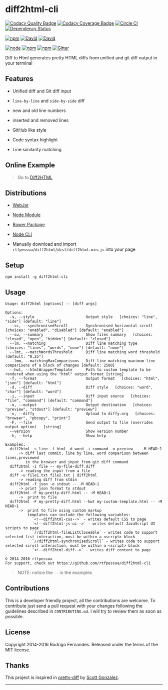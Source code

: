 # diff2html-cli

[![Codacy Quality Badge](https://api.codacy.com/project/badge/Grade/e6139937d72f40ed8b3920d53c74298a)](https://www.codacy.com/app/rtfpessoa/diff2html-cli?utm_source=github.com&amp;utm_medium=referral&amp;utm_content=rtfpessoa/diff2html-cli&amp;utm_campaign=Badge_Grade)
[![Codacy Coverage Badge](https://api.codacy.com/project/badge/Coverage/e6139937d72f40ed8b3920d53c74298a)](https://www.codacy.com/app/rtfpessoa/diff2html-cli?utm_source=github.com&utm_medium=referral&utm_content=rtfpessoa/diff2html-cli&utm_campaign=Badge_Coverage)
[![Circle CI](https://circleci.com/gh/rtfpessoa/diff2html-cli.svg?style=svg)](https://circleci.com/gh/rtfpessoa/diff2html-cli)
[![Dependency Status](https://dependencyci.com/github/rtfpessoa/diff2html/badge)](https://dependencyci.com/github/rtfpessoa/diff2html)

[![npm](https://img.shields.io/npm/v/diff2html-cli.svg)](https://www.npmjs.com/package/diff2html-cli)
[![David](https://img.shields.io/david/rtfpessoa/diff2html-cli.svg)](https://david-dm.org/rtfpessoa/diff2html-cli)
[![David](https://img.shields.io/david/dev/rtfpessoa/diff2html-cli.svg)](https://david-dm.org/rtfpessoa/diff2html-cli)

[![node](https://img.shields.io/node/v/diff2html-cli.svg)]()
[![npm](https://img.shields.io/npm/l/diff2html-cli.svg)]()
[![npm](https://img.shields.io/npm/dm/diff2html-cli.svg)](https://www.npmjs.com/package/diff2html-cli)
[![Gitter](https://badges.gitter.im/rtfpessoa/diff2html.svg)](https://gitter.im/rtfpessoa/diff2html?utm_source=badge&utm_medium=badge&utm_campaign=pr-badge)

Diff to Html generates pretty HTML diffs from unified and git diff output in your terminal

## Features

* Unified diff and Git diff input

* `line-by-line` and `side-by-side` diff

* new and old line numbers

* inserted and removed lines

* GitHub like style

* Code syntax highlight

* Line similarity matching

## Online Example

> Go to [Diff2HTML](https://diff2html.xyz/)

## Distributions

* [WebJar](http://www.webjars.org/)

* [Node Module](https://www.npmjs.org/package/diff2html)

* [Bower Package](http://bower.io/search/?q=diff2html)

* [Node CLI](https://www.npmjs.org/package/diff2html-cli)

* Manually download and import `rtfpessoa/diff2html/dist/diff2html.min.js` into your page

## Setup

    npm install -g diff2html-cli

## Usage

    Usage: diff2html [options] -- [diff args]

    Options:
      -s, --style                       Output style   [choices: "line", "side"] [default: "line"]
      --sc, --synchronisedScroll        Synchronised horizontal scroll   [choices: "enabled", "disabled"] [default: "enabled"]
      --su, --summary                   Show files summary   [choices: "closed", "open", "hidden"] [default: "closed"]
      --lm, --matching                  Diff line matching type   [choices: "lines", "words", "none"] [default: "none"]
      --lmt, --matchWordsThreshold      Diff line matching word threshold   [default: "0.25"]
      --lmm, --matchingMaxComparisons   Diff line matching maximum line comparisons of a block of changes [default: 2500]
      --hwt, --htmlWrapperTemplate      Path to custom template to be rendered when using the "html" output format [string]
      -f, --format                      Output format   [choices: "html", "json"] [default: "html"]
      -d, --diff                        Diff style   [choices: "word", "char"] [default: "word"]
      -i, --input                       Diff input source   [choices: "file", "command"] [default: "command"]
      -o, --output                      Output destination   [choices: "preview", "stdout"] [default: "preview"]
      -u, --diffy                       Upload to diffy.org   [choices: "browser", "pbcopy", "print"]
      -F, --file                        Send output to file (overrides output option)   [string]
      --version                         Show version number
      -h, --help                        Show help

    Examples:
      diff2html -s line -f html -d word -i command -o preview -- -M HEAD~1
          -> diff last commit, line by line, word comparison between lines,previewed
             in the browser and input from git diff command
      diff2html -i file -- my-file-diff.diff
          -> reading the input from a file
      diff -u file1.txt file2.txt | diff2html
          -> reading diff from stdin
      diff2html -f json -o stdout -- -M HEAD~1
          -> print json format to stdout
      diff2html -F my-pretty-diff.html -- -M HEAD~1
          ->  print to file
      diff2html -F my-pretty-diff.html --hwt my-custom-template.html -- -M HEAD~1
          ->  print to file using custom markup
              templates can include the following variables:
                `<!--diff2html-css-->` - writes default CSS to page
                `<!--diff2html-js-ui-->` - writes default JavaScript UI scripts to page
                `//diff2html-fileListCloseable` - writes code to support selected list interaction, must be within a <script> block
                `//diff2html-synchronisedScroll` - writes code to support selected scroll interaction, must be within a <script> block
                `<!--diff2html-diff-->` - writes diff content to page

    © 2014-2016 rtfpessoa
    For support, check out https://github.com/rtfpessoa/diff2html-cli

> NOTE: notice the `--` in the examples

## Contributions

This is a developer friendly project, all the contributions are welcome.
To contribute just send a pull request with your changes following the guidelines described in `CONTRIBUTING.md`.
I will try to review them as soon as possible.

## License

Copyright 2014-2016 Rodrigo Fernandes. Released under the terms of the MIT license.

## Thanks

This project is inspired in [pretty-diff](https://github.com/scottgonzalez/pretty-diff) by [Scott González](https://github.com/scottgonzalez).

---

